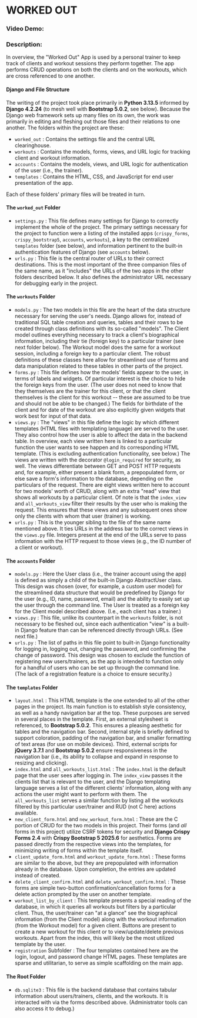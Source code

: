# WORKED OUT
### Video Demo:  <URL HERE>
### Description:
In overview, the "Worked Out" App is used by a personal trainer to keep track of clients and workout sessions they perform together. The app performs CRUD operations on both the clients and on the workouts, which are cross referenced to one another.

#### Django and File Structure
The writing of the project took place primarily in **Python 3.13.5** informed by **Django 4.2.24** (to mesh well with **Bootstrap 5.0.2**, see below). Because the Django web framework sets up many files on its own, the work was primarily in editing and fleshing out those files and their relations to one another. The folders within the project are these:
* `worked_out` : Contains the settings file and the central URL clearinghouse.
* `workouts` : Contains the models, forms, views, and URL logic for tracking client and workout information.
* `accounts` : Contains the models, views, and URL logic for authentication of the user (i.e., the trainer).
* `templates` : Contains the HTML, CSS, and JavaScript for end user presentation of the app.

Each of these folders' primary files will be treated in turn.

#### The `worked_out` Folder
* `settings.py` : This file defines many settings for Django to correctly implement the whole of the project. The primary settings necessary for the project to function were a listing of the installed apps (`crispy_forms`, `crispy_bootstrap5`, `accounts`, `workouts`), a key to the centralized `templates` folder (see below), and information pertinent to the built-in authentication features of Django (see `accounts` below).
* `urls.py` : This file is the central router of URLs to their correct destinations. This is the most important of the three companion files of the same name, as it "includes" the URLs of the two apps in the other folders described below. It also defines the administrator URL necessary for debugging early in the project.

#### The `workouts` Folder
* `models.py` : The two models in this file are the heart of the data structure necessary for serving the user's needs. Django allows for, instead of traditional SQL table creation and queries, tables and their rows to be created through class definitions with its so-called "models". The Client model outlines everything necessary to track a client's biographical information, including their tie (foreign key) to a particular trainer (see next folder below). The Workout model does the same for a workout session, including a foreign key to a particular client. The robust definitions of these classes here allow for streamlined use of forms and data manipulation related to these tables in other parts of the project.
* `forms.py` : This file defines how the models' fields appear to the user, in terms of labels and widgets. Of particular interest is the choice to hide the foreign keys from the user. (The user does not need to know that they themselves are the trainer for this client, or that the client themselves is the client for this workout -- these are assumed to be true and should not be able to be changed.) The fields for birthdate of the client and for date of the workout are also explicitly given widgets that work best for input of that data.
* `views.py` : The "views" in this file define the logic by which different templates (HTML files with templating language) are served to the user. They also control how the user is able to affect the data in the backend table. In overview, each view written here is linked to a particular function the user wants to see happen and its corresponding HTML template. (This is excluding authentication functionality, see below.) The views are written with the decorator `@login_required` for security, as well. The views differentiate between GET and POST HTTP requests and, for example, either present a blank form, a prepopulated form, or else save a form's information to the database, depending on the particulars of the request. There are eight views written here to account for two models' worth of CRUD, along with an extra "read" view that shows all workouts by a particular client. Of note is that the `index_view` and `all_workouts_view` filter their results by the user who is making the request. This ensures that these views and any subsequent ones show only the clients with whom that user (trainer) is working.
* `urls.py` : This is the younger sibling to the file of the same name mentioned above. It ties URLs in the address bar to the correct views in the `views.py` file. Integers present at the end of the URLs serve to pass information with the HTTP request to those views (e.g., the ID number of a client or workout).

#### The `accounts` Folder
* `models.py` : Here the User class (i.e., the trainer account using the app) is defined as simply a child of the built-in Django AbstractUser class. This design was chosen (over, for example, a custom user model) for the streamlined data structure that would be predefined by Django for the user (e.g., ID, name, password, email) and the ability to easily set up the user through the command line. The User is treated as a foreign key for the Client model described above. (I.e., each client has a trainer.)
* `views.py` : This file, unlike its counterpart in the `workouts` folder, is not necessary to be fleshed out, since each authentication "view" is a built-in Django feature than can be referenced directly through URLs. (See next file.)
* `urls.py` :  The list of paths in this file point to built-in Django functionality for logging in, logging out, changing the password, and confirming the change of password. This design was chosen to exclude the function of registering new users/trainers, as the app is intended to function only for a handful of users who can be set up through the command line. (The lack of a registration feature is a choice to ensure security.)

#### The `templates` Folder
* `layout.html` : This HTML template is the one extended to all of the other pages in the project. Its main function is to establish style consistency, as well as a handy navigation bar at the top. These purposes are served in several places in the template. First, an external stylesheet is referenced, to **Bootstrap 5.0.2**. This ensures a pleasing aesthetic for tables and the navigation bar. Second, internal style is briefly defined to support coloration, padding of the navigation bar, and smaller formatting of text areas (for use on mobile devices). Third, external scripts for **jQuery 3.7.1** and **Bootstrap 5.0.2** ensure responsiveness in the navigation bar (i.e., its ability to collapse and expand in response to resizing and clicking).
* `index.html` and `all_workouts_list.html` : The `index.html` is the default page that the user sees after logging in. The `index_view` passes it the clients list that is relevant to the user, and the Django templating language serves a list of the different clients' information, along with any actions the user might want to perform with them. The `all_workouts_list` serves a similar function by listing all the workouts filtered by this particular user/trainer and RUD (not C here) actions available.
* `new_client_form.html` and `new_workout_form.html` : These are the C portion of CRUD for the two models in this project. Their forms (and *all* forms in this project) utilize CSRF tokens for security and **Django Crispy Forms 2.4** with **Crispy Bootstrap 5 2025.6** for aesthetics. Forms are passed directly from the respective views into the templates, for minimizing writing of forms within the template itself.
* `client_update_form.html` and `workout_update_form.html` : These forms are similar to the above, but they are prepopulated with information already in the database. Upon completion, the entries are updated instead of created.
* `delete_client_confirm.html` and `delete_workout_confirm.html` : These forms are simple two-button confirmation/cancellation forms for a delete action prompted by the user on another template.
* `workout_list_by_client` : This template presents a special reading of the database, in which it queries all workouts but filters by a particular client. Thus, the user/trainer can "at a glance" see the biographical information (from the Client model) along with the workout information (from the Workout model) for a given client. Buttons are present to create a new workout for this client or to view/update/delete previous workouts. Apart from the index, this will likely be the most utilized template by the user.
* `registration` Subfolder : The four templates contained here are the login, logout, and password change HTML pages. These templates are sparse and utilitarian, to serve as simple scaffolding on the main app.

#### The Root Folder
* `db.sqlite3` : This file is the backend database that contains tabular information about users/trainers, clients, and the workouts. It is interacted with via the forms described above. (Administrator tools can also access it to debug.)